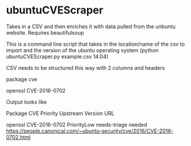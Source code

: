 # ubuntuCVEScraper
Takes in a CSV and then enriches it with data pulled from the unbuntu website. Requires beautifulsoup

This is a command line script that takes in the location/name of the csv to import and the version of the ubuntu operating system (python ubuntuCVEScraper.py example.csv 14.04)

CSV needs to be structured this way with 2 columns and headers

package	cve

openssl	CVE-2016-0702

Output looks like

Package	CVE	Priority	Upstream	Version	URL

openssl	CVE-2016-0702	PriorityLow	needs-triage	needed	https://people.canonical.com/~ubuntu-security/cve/2016/CVE-2016-0702.html



